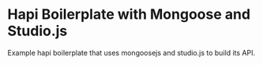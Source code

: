 # Hapi Boilerplate with Mongoose and Studio.js

Example hapi boilerplate that uses mongoosejs and studio.js to build its API.
